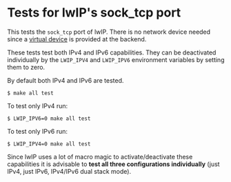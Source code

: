 Tests for lwIP's sock_tcp port
==============================

This tests the `sock_tcp` port of lwIP. There is no network device needed since
a [virtual device](http://doc.riot-os.org/group__sys__netdev__test.html) is
provided at the backend.

These tests test both IPv4 and IPv6 capabilities. They can be deactivated
individually by the `LWIP_IPV4` and `LWIP_IPV6` environment variables by setting
them to zero.

By default both IPv4 and IPv6 are tested.

    $ make all test

To test only IPv4 run:

    $ LWIP_IPV6=0 make all test

To test only IPv6 run:

    $ LWIP_IPV4=0 make all test

Since lwIP uses a lot of macro magic to activate/deactivate these capabilities
it is advisable to **test all three configurations individually** (just IPv4,
just IPv6, IPv4/IPv6 dual stack mode).
